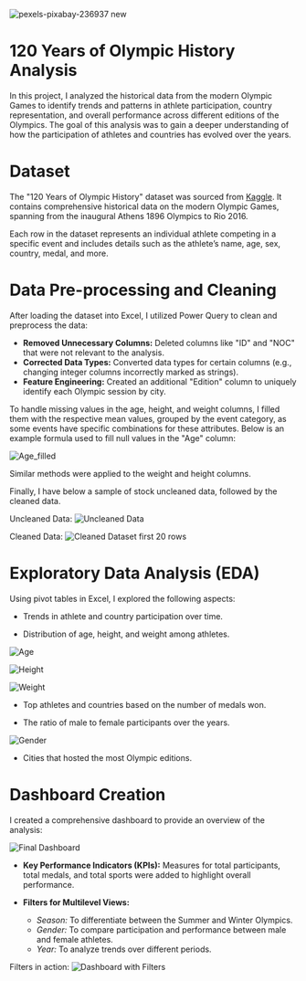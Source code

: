 ![pexels-pixabay-236937 new](https://github.com/user-attachments/assets/87105ee3-14f1-4d70-80fc-0b2cc3fda9cb)

# 120 Years of Olympic History Analysis

In this project, I analyzed the historical data from the modern Olympic Games to identify trends and patterns in athlete participation, country representation, and overall performance across different editions of the Olympics. The goal of this analysis was to gain a deeper understanding of how the participation of athletes and countries has evolved over the years.

# Dataset

The "120 Years of Olympic History" dataset was sourced from [Kaggle](https://www.kaggle.com/datasets/heesoo37/120-years-of-olympic-history-athletes-and-results?select=noc_regions.csv). It contains comprehensive historical data on the modern Olympic Games, spanning from the inaugural Athens 1896 Olympics to Rio 2016.

Each row in the dataset represents an individual athlete competing in a specific event and includes details such as the athlete’s name, age, sex, country, medal, and more.

# Data Pre-processing and Cleaning

After loading the dataset into Excel, I utilized Power Query to clean and preprocess the data:

* **Removed Unnecessary Columns:** Deleted columns like "ID" and "NOC" that were not relevant to the analysis.
* **Corrected Data Types:** Converted data types for certain columns (e.g., changing integer columns incorrectly marked as strings).
* **Feature Engineering:** Created an additional "Edition" column to uniquely identify each Olympic session by city.

To handle missing values in the age, height, and weight columns, I filled them with the respective mean values, grouped by the event category, as some events have specific combinations for these attributes. Below is an example formula used to fill null values in the "Age" column:

![Age_filled](https://github.com/user-attachments/assets/7f5e0189-f339-423c-9452-5d48ef4608a7)


Similar methods were applied to the weight and height columns.

Finally, I have below a sample of stock uncleaned data, followed by the cleaned data.

Uncleaned Data:
![Uncleaned Data](https://github.com/user-attachments/assets/3692fca3-5d48-4d83-9495-a0d66b1daaec)

Cleaned Data:
![Cleaned Dataset first 20 rows](https://github.com/user-attachments/assets/ec381d8b-ad08-43d8-8be3-1c2aa44b05cf)


# Exploratory Data Analysis (EDA)

Using pivot tables in Excel, I explored the following aspects:

* Trends in athlete and country participation over time.

* Distribution of age, height, and weight among athletes.

![Age](https://github.com/user-attachments/assets/38c76bce-b3a1-47e0-9843-17749cb250fc)

![Height](https://github.com/user-attachments/assets/e15d8afd-4b4e-4e26-b252-68f81f6b9062)

![Weight](https://github.com/user-attachments/assets/213bbca4-0a1e-4c61-a673-b1ad36698f09)

* Top athletes and countries based on the number of medals won.

* The ratio of male to female participants over the years.

![Gender](https://github.com/user-attachments/assets/c6e02106-18d7-41a7-bcb3-063ad3fe6227)

* Cities that hosted the most Olympic editions.

# Dashboard Creation
I created a comprehensive dashboard to provide an overview of the analysis:

![Final Dashboard](https://github.com/user-attachments/assets/b4c09512-baf5-4362-bf22-8d2050510f73)


* **Key Performance Indicators (KPIs):** Measures for total participants, total medals, and total sports were added to highlight overall performance.

* **Filters for Multilevel Views:**
  * *Season:* To differentiate between the Summer and Winter Olympics.
  * *Gender:* To compare participation and performance between male and female athletes.
  * *Year:* To analyze trends over different periods.

Filters in action:
![Dashboard with Filters](https://github.com/user-attachments/assets/f8437103-bd9a-4656-9143-9b16669a221a)
